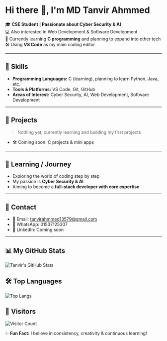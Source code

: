 # Hi there 👋, I'm MD Tanvir Ahmmed

🎓 **CSE Student | Passionate about Cyber Security & AI**  
💻 Also interested in Web Development & Software Development  
🌱 Currently learning **C programming** and planning to expand into other tech  
🛠 Using **VS Code** as my main coding editor  

---

## 🔹 Skills
- **Programming Languages:** C (learning), planning to learn Python, Java, etc.  
- **Tools & Platforms:** VS Code, Git, GitHub  
- **Areas of Interest:** Cyber Security, AI, Web Development, Software Development  

---

## 🔹 Projects
> Nothing yet, currently learning and building my first projects  
- 🛠 Coming soon: C projects & mini apps  

---

## 🔹 Learning / Journey
- Exploring the world of coding step by step  
- My passion is **Cyber Security & AI**  
- Aiming to become a **full-stack developer with core expertise**  

---

## 🔹 Contact
- 📧 Email: [tanvirahmmed13579@gmail.com](mailto:tanvirahmmed13579@gmail.com)  
- 📱 WhatsApp: 01537125307  
- 🔗 LinkedIn: Coming soon  

---

## 📊 My GitHub Stats
![Tanvir's GitHub Stats](https://github-readme-stats.vercel.app/api?username=TanvirAhmmedCodes&show_icons=true&theme=radical)

## 🛠 Top Languages
![Top Langs](https://github-readme-stats.vercel.app/api/top-langs/?username=TanvirAhmmedCodes&layout=compact&theme=radical)

## 👀 Visitors
![Visitor Count](https://profile-counter.glitch.me/TanvirAhmmedCodes/count.svg)


✨ **Fun Fact:** I believe in consistency, creativity & continuous learning!  
